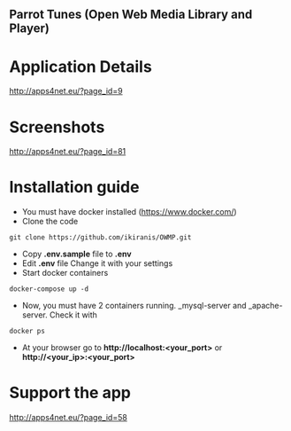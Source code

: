 ## Parrot Tunes (Open Web Media Library and Player) ##

# Application Details

http://apps4net.eu/?page_id=9

# Screenshots

http://apps4net.eu/?page_id=81

# Installation guide

- You must have docker installed (https://www.docker.com/)
- Clone the code

``
git clone https://github.com/ikiranis/OWMP.git
``

- Copy **.env.sample** file to **.env**
- Edit **.env** file Change it with your settings
- Start docker containers

``
docker-compose up -d
``

- Now, you must have 2 containers running. _mysql-server and _apache-server. Check it with

``
docker ps
``

- At your browser go to **http://localhost:<your_port>** or **http://<your_ip>:<your_port>**

# Support the app

http://apps4net.eu/?page_id=58
